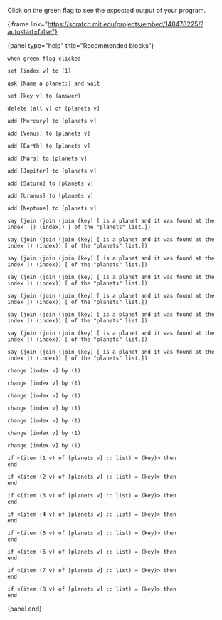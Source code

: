 Click on the green flag to see the expected output of your program.

{iframe link="https://scratch.mit.edu/projects/embed/148478225/?autostart=false"}

{panel type="help" title="Recommended blocks"}

```scratch:split:random
when green flag clicked

set [index v] to [1]

ask [Name a planet:] and wait

set [key v] to (answer)

delete (all v) of [planets v]
```

```scratch:split:random
add [Mercury] to [planets v]

add [Venus] to [planets v]

add [Earth] to [planets v]

add [Mars] to [planets v]

add [Jupiter] to [planets v]

add [Saturn] to [planets v]

add [Uranus] to [planets v]

add [Neptune] to [planets v]
```

```scratch:split:random
say (join (join (join (key) [ is a planet and it was found at the index  ]) (index)) [ of the "planets" list.])

say (join (join (join (key) [ is a planet and it was found at the index ]) (index)) [ of the "planets" list.])

say (join (join (join (key) [ is a planet and it was found at the index ]) (index)) [ of the "planets" list.])

say (join (join (join (key) [ is a planet and it was found at the index ]) (index)) [ of the "planets" list.])

say (join (join (join (key) [ is a planet and it was found at the index ]) (index)) [ of the "planets" list.])

say (join (join (join (key) [ is a planet and it was found at the index ]) (index)) [ of the "planets" list.])

say (join (join (join (key) [ is a planet and it was found at the index ]) (index)) [ of the "planets" list.])

say (join (join (join (key) [ is a planet and it was found at the index ]) (index)) [ of the "planets" list.])
```

```scratch:split:random
change [index v] by (1)

change [index v] by (1)

change [index v] by (1)

change [index v] by (1)

change [index v] by (1)

change [index v] by (1)

change [index v] by (1)
```

```scratch:split:random
if <(item (1 v) of [planets v] :: list) = (key)> then
end

if <(item (2 v) of [planets v] :: list) = (key)> then
end

if <(item (3 v) of [planets v] :: list) = (key)> then
end

if <(item (4 v) of [planets v] :: list) = (key)> then
end

if <(item (5 v) of [planets v] :: list) = (key)> then
end

if <(item (6 v) of [planets v] :: list) = (key)> then
end

if <(item (7 v) of [planets v] :: list) = (key)> then
end

if <(item (8 v) of [planets v] :: list) = (key)> then
end
```

{panel end}
